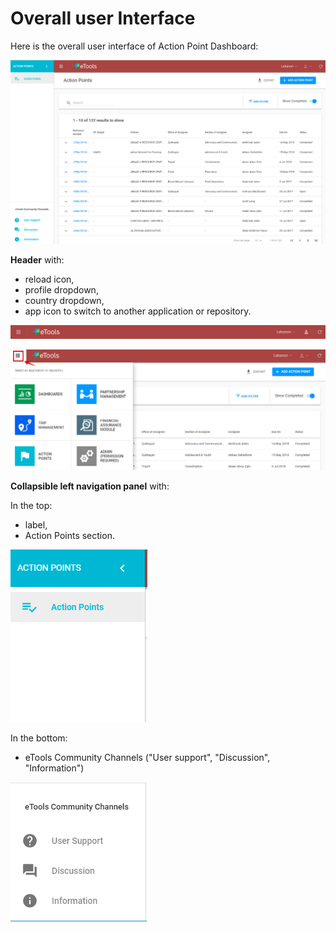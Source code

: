 # Overall user Interface

Here is the overall user interface of Action Point Dashboard:

![Overall user interface](../.gitbook/assets/5%20%284%29.png)



**Header** with:

* reload icon,
* profile dropdown,
* country dropdown,
* app icon to switch to another application  or repository.

![Header](../.gitbook/assets/6%20%282%29.png)

![Switch](../.gitbook/assets/7%20%282%29.png)



**Сollapsible left navigation panel**  with:

In the top:

* label,
* Action Points section.

![Top of the left navigation panel](../.gitbook/assets/8.png)

In the bottom:

* eTools Community Channels \("User support", "Discussion", "Information"\)

![eTools Community Channels](../.gitbook/assets/9%20%282%29.png)



